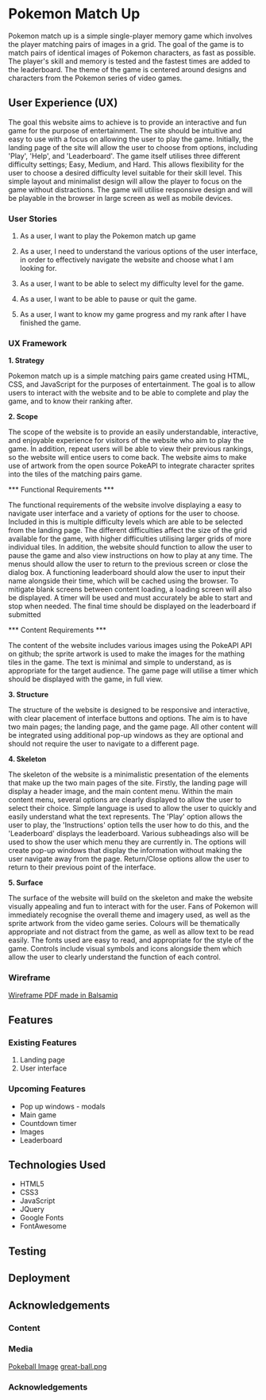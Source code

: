 # Pokemon Match Up

Pokemon match up is a simple single-player memory game which involves the player matching pairs of images in a grid.
The goal of the game is to match pairs of identical images of Pokemon characters, as fast as possible.
The player's skill and memory is tested and the fastest times are added to the leaderboard.
The theme of the game is centered around designs and characters from the Pokemon series of video games.

## User Experience (UX)

The goal this website aims to achieve is to provide an interactive and fun game for the purpose of entertainment.
The site should be intuitive and easy to use with a focus on allowing the user to play the game.
Initially, the landing page of the site will allow the user to choose from options, including 'Play', 'Help', and 'Leaderboard'.
The game itself utilises three different difficulty settings; Easy, Medium, and Hard.
This allows flexibility for the user to choose a desired difficulty level suitable for their skill level.
This simple layout and minimalist design will allow the player to focus on the game without distractions.
The game will utilise responsive design and will be playable in the browser in large screen as well as mobile devices.

### User Stories

1. As a user, I want to play the Pokemon match up game

2. As a user, I need to understand the various options of the user interface, in order to effectively navigate the website and choose what I am looking for.

3. As a user, I want to be able to select my difficulty level for the game.

4. As a user, I want to be able to pause or quit the game.

5. As a user, I want to know my game progress and my rank after I have finished the game.

### UX Framework

**1. Strategy**

Pokemon match up is a simple matching pairs game created using HTML, CSS, and JavaScript for the purposes of entertainment.
The goal is to allow users to interact with the website and to be able to complete and play the game, and to know their ranking after.

**2. Scope**

The scope of the website is to provide an easily understandable, interactive, and enjoyable experience for visitors of the website who aim to play the game.
In addition, repeat users will be able to view their previous rankings, so the website will entice users to come back.
The website aims to make use of artwork from the open source PokeAPI to integrate character sprites into the tiles of the matching pairs game.

*** Functional Requirements ***

The functional requirements of the website involve displaying a easy to navigate user interface and a variety of options for the user to choose.
Included in this is multiple difficulty levels which are able to be selected from the landing page.
The different difficulties affect the size of the grid available for the game, with higher difficulties utilising larger grids of more individual tiles.
In addition, the website should function to allow the user to pause the game and also view instructions on how to play at any time.
The menus should allow the user to return to the previous screen or close the dialog box.
A functioning leaderboard should alow the user to input their name alongside their time, which will be cached using the browser.
To mitigate blank screens between content loading, a loading screen will also be displayed.
A timer will be used and must accurately be able to start and stop when needed.
The final time should be displayed on the leaderboard if submitted

*** Content Requirements ***

The content of the website includes various images using the PokeAPI API on github; the sprite artwork is used to make the images for the mathing tiles in the game.
The text is minimal and simple to understand, as is appropriate for the target audience.
The game page will utilise a timer which should be displayed with the game, in full view.


**3. Structure**

The structure of the website is designed to be responsive and interactive, with clear placement of interface buttons and options.
The aim is to have two main pages; the landing page, and the game page.
All other content will be integrated using additional pop-up windows as they are optional and should not require the user to navigate to a different page.


**4. Skeleton**

The skeleton of the website is a minimalistic presentation of the elements that make up the two main pages of the site.
Firstly, the landing page will display a header image, and the main content menu.
Within the main content menu, several options are clearly displayed to allow the user to select their choice.
Simple language is used to allow the user to quickly and easily understand what the text represents.
The 'Play' option allows the user to play, the 'Instructions' option tells the user how to do this, and the 'Leaderboard' displays the leaderboard.
Various subheadings also will be used to show the user which menu they are currently in.
The options will create pop-up windows that display the information without making the user navigate away from the page.
Return/Close options allow the user to return to their previous point of the interface.

**5. Surface**

The surface of the website will build on the skeleton and make the website visually appealing and fun to interact with for the user.
Fans of Pokemon will immediately recognise the overall theme and imagery used, as well as the sprite artwork from the video game series.
Colours will be thematically appropriate and not distract from the game, as well as allow text to be read easily.
The fonts used are easy to read, and appropriate for the style of the game.
Controls include visual symbols and icons alongside them which allow the user to clearly understand the function of each control.

### Wireframe

[Wireframe PDF made in Balsamiq](./wireframe/MS2-wireframe.pdf)

## Features

### Existing Features

1. Landing page
2. User interface

### Upcoming Features

- Pop up windows - modals
- Main game
- Countdown timer
- Images
- Leaderboard

## Technologies Used

- HTML5
- CSS3
- JavaScript
- JQuery
- Google Fonts
- FontAwesome

## Testing

## Deployment

## Acknowledgements

### Content

### Media

[Pokeball Image](https://www.pngkit.com/view/u2w7o0r5r5t4e6w7_pokeball-master-ball-sprite-png/)
[great-ball.png](http://pixelartmaker.com/art/cfc1de4ce952314)

### Acknowledgements
